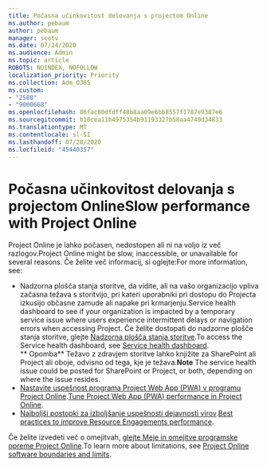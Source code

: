 ```yaml
---
title: Počasna učinkovitost delovanja s projectom Online
ms.author: pebaum
author: pebaum
manager: scotv
ms.date: 07/24/2020
ms.audience: Admin
ms.topic: article
ROBOTS: NOINDEX, NOFOLLOW
localization_priority: Priority
ms.collection: Adm_O365
ms.custom:
- "2588"
- "9000668"
ms.openlocfilehash: 86fac80dfdff48b8aa09e6bb8557f1787e9387e6
ms.sourcegitcommit: b10cea11b4975354b91193327b58aa4740d34833
ms.translationtype: MT
ms.contentlocale: sl-SI
ms.lasthandoff: 07/28/2020
ms.locfileid: "45440357"
---
```

# <a name="slow-performance-with-project-online"></a><span data-ttu-id="77dab-102">Počasna učinkovitost delovanja s projectom Online</span><span class="sxs-lookup"><span data-stu-id="77dab-102">Slow performance with Project Online</span></span>

<span data-ttu-id="77dab-103">Project Online je lahko počasen, nedostopen ali ni na voljo iz več razlogov.</span><span class="sxs-lookup"><span data-stu-id="77dab-103">Project Online might be slow, inaccessible, or unavailable for several reasons.</span></span> <span data-ttu-id="77dab-104">Če želite več informacij, si oglejte:</span><span class="sxs-lookup"><span data-stu-id="77dab-104">For more information, see:</span></span>

- <span data-ttu-id="77dab-105">Nadzorna plošča stanja storitve, da vidite, ali na vašo organizacijo vpliva začasna težava s storitvijo, pri kateri uporabniki pri dostopu do Projecta izkusijo občasne zamude ali napake pri krmarjenju.</span><span class="sxs-lookup"><span data-stu-id="77dab-105">Service health dashboard to see if your organization is impacted by a temporary service issue where users experience intermittent delays or navigation errors when accessing Project.</span></span> <span data-ttu-id="77dab-106">Če želite dostopati do nadzorne plošče stanja storitve, glejte [Nadzorna plošča stanja storitve](https://admin.microsoft.com/AdminPortal/Home#/servicehealth).</span><span class="sxs-lookup"><span data-stu-id="77dab-106">To access the Service health dashboard, see [Service health dashboard](https://admin.microsoft.com/AdminPortal/Home#/servicehealth).</span></span></br>
    <span data-ttu-id="77dab-107">\*\* Opomba\*\*  Težavo z zdravjem storitve lahko knjižite za SharePoint ali Project ali oboje, odvisno od tega, kje je težava.</span><span class="sxs-lookup"><span data-stu-id="77dab-107">**Note**  The service health issue could be posted for SharePoint or Project, or both, depending on where the issue resides.</span></span>
- <span data-ttu-id="77dab-108">[Nastavite uspešnost programa Project Web App (PWA) v programu Project Online](https://docs.microsoft.com/projectonline/tune-project-online-performance).</span><span class="sxs-lookup"><span data-stu-id="77dab-108">[Tune Project Web App (PWA) performance in Project Online](https://docs.microsoft.com/projectonline/tune-project-online-performance).</span></span>
- <span data-ttu-id="77dab-109">[Najboljši postopki za izboljšanje uspešnosti dejavnosti virov](https://docs.microsoft.com/projectonline/best-practices-to-improve-resource-engagements-performance).</span><span class="sxs-lookup"><span data-stu-id="77dab-109">[Best practices to improve Resource Engagements performance](https://docs.microsoft.com/projectonline/best-practices-to-improve-resource-engagements-performance).</span></span>

<span data-ttu-id="77dab-110">Če želite izvedeti več o omejitvah, [glejte Meje in omejitve programske opreme Project Online](https://docs.microsoft.com/projectonline/project-online-software-boundaries-and-limits).</span><span class="sxs-lookup"><span data-stu-id="77dab-110">To learn more about limitations, see [Project Online software boundaries and limits](https://docs.microsoft.com/projectonline/project-online-software-boundaries-and-limits).</span></span>